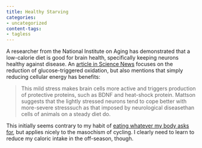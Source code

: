 ```yaml
---
title: Healthy Starving
categories:
- uncategorized
content-tags:
- tagless
---
```


A researcher from the National Institute on Aging has demonstrated that a low-calorie diet is good for brain health, specifically keeping neurons healthy against disease.  An [article in Science News][1] focuses on the reduction of glucose-triggered oxidation, but also mentions that simply reducing cellular energy has benefits:

   [1]: http://www.sciencenews.org/articles/20060304/bob8.asp

> This mild stress makes brain cells more active and triggers production of protective proteins, such as BDNF and heat-shock protein. Mattson suggests that the lightly stressed neurons tend to cope better with more-severe stresssuch as that imposed by neurological diseasethan cells of animals on a steady diet do.

This initially seems contrary to my habit of [eating whatever my body asks for][2], but applies nicely to the masochism of cycling.  I clearly need to learn to reduce my caloric intake in the off-season, though.

   [2]: /library/principles/fitness/
